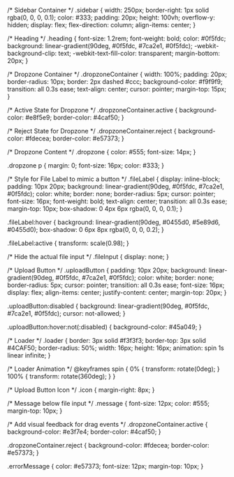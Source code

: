 /* Sidebar Container */
.sidebar {
  width: 250px;
  border-right: 1px solid rgba(0, 0, 0, 0.1);
  color: #333;
  padding: 20px;
  height: 100vh;
  overflow-y: hidden;
  display: flex;
  flex-direction: column;
  align-items: center;
}

/* Heading */
.heading {
  font-size: 1.2rem;
  font-weight: bold;
  color: #0f5fdc;
  background: linear-gradient(90deg, #0f5fdc, #7ca2e1, #0f5fdc);
  -webkit-background-clip: text;
  -webkit-text-fill-color: transparent;
  margin-bottom: 20px;
}

/* Dropzone Container */
.dropzoneContainer {
  width: 100%;
  padding: 20px;
  border-radius: 10px;
  border: 2px dashed #ccc;
  background-color: #f9f9f9;
  transition: all 0.3s ease;
  text-align: center;
  cursor: pointer;
  margin-top: 15px;
}

/* Active State for Dropzone */
.dropzoneContainer.active {
  background-color: #e8f5e9;
  border-color: #4caf50;
}

/* Reject State for Dropzone */
.dropzoneContainer.reject {
  background-color: #fdecea;
  border-color: #e57373;
}

/* Dropzone Content */
.dropzone {
  color: #555;
  font-size: 14px;
}

.dropzone p {
  margin: 0;
  font-size: 16px;
  color: #333;
}

/* Style for File Label to mimic a button */
.fileLabel {
  display: inline-block;
  padding: 10px 20px;
  background: linear-gradient(90deg, #0f5fdc, #7ca2e1, #0f5fdc);
  color: white;
  border: none;
  border-radius: 5px;
  cursor: pointer;
  font-size: 16px;
  font-weight: bold;
  text-align: center;
  transition: all 0.3s ease;
  margin-top: 10px;
  box-shadow: 0 4px 6px rgba(0, 0, 0, 0.1);
}

.fileLabel:hover {
  background: linear-gradient(90deg, #0455d0, #5e89d6, #0455d0);
  box-shadow: 0 6px 8px rgba(0, 0, 0, 0.2);
}

.fileLabel:active {
  transform: scale(0.98);
}

/* Hide the actual file input */
.fileInput {
  display: none;
}

/* Upload Button */
.uploadButton {
  padding: 10px 20px;
  background: linear-gradient(90deg, #0f5fdc, #7ca2e1, #0f5fdc);
  color: white;
  border: none;
  border-radius: 5px;
  cursor: pointer;
  transition: all 0.3s ease;
  font-size: 16px;
  display: flex;
  align-items: center;
  justify-content: center;
  margin-top: 20px;
}

.uploadButton:disabled {
  background: linear-gradient(90deg, #0f5fdc, #7ca2e1, #0f5fdc);
  cursor: not-allowed;
}

.uploadButton:hover:not(:disabled) {
  background-color: #45a049;
}

/* Loader */
.loader {
  border: 3px solid #f3f3f3;
  border-top: 3px solid #4CAF50;
  border-radius: 50%;
  width: 16px;
  height: 16px;
  animation: spin 1s linear infinite;
}

/* Loader Animation */
@keyframes spin {
  0% {
    transform: rotate(0deg);
  }
  100% {
    transform: rotate(360deg);
  }
}

/* Upload Button Icon */
.icon {
  margin-right: 8px;
}

/* Message below file input */
.message {
  font-size: 12px;
  color: #555;
  margin-top: 10px;
}

/* Add visual feedback for drag events */
.dropzoneContainer.active {
  background-color: #e3f7e4;
  border-color: #4caf50;
}

.dropzoneContainer.reject {
  background-color: #fdecea;
  border-color: #e57373;
}

.errorMessage {
  color: #e57373;
  font-size: 12px;
  margin-top: 10px;
}
